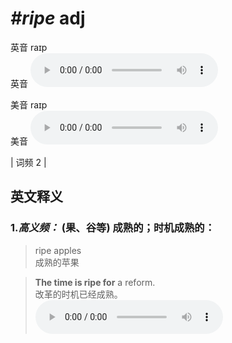 # ***\#ripe*** adj
英音 raɪp  
英音
<audio src="./media/ripe-B.aac" controls="controls"></audio>

美音 raɪp  
美音
<audio src="./media/ripe.aac" controls="controls"></audio>



| 词频 2 |  

英文释义
---
### 1.*高义频：* **(果、谷等) 成熟的；时机成熟的：**  

 > ripe apples   
 > 成熟的苹果    

 > **The time is ripe for** a reform.   
 > 改革的时机已经成熟。    
<audio src="./media/ripe-1.aac" controls="controls"></audio>


